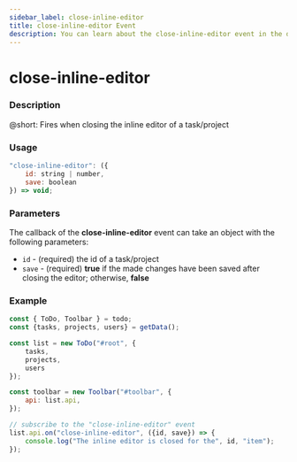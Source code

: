```yaml
---
sidebar_label: close-inline-editor
title: close-inline-editor Event
description: You can learn about the close-inline-editor event in the documentation of the DHTMLX JavaScript To Do List library. Browse developer guides and API reference, try out code examples and live demos, and download a free 30-day evaluation version of DHTMLX To Do List.
---
```


# close-inline-editor

### Description

@short: Fires when closing the inline editor of a task/project

### Usage

~~~js
"close-inline-editor": ({
    id: string | number,
    save: boolean
}) => void;
~~~

### Parameters

The callback of the **close-inline-editor** event can take an object with the following parameters:

- `id` - (required) the id of a task/project
- `save` - (required) **true** if the made changes have been saved after closing the editor; otherwise, **false**

### Example

~~~js {15-17}
const { ToDo, Toolbar } = todo;
const {tasks, projects, users} = getData();

const list = new ToDo("#root", {
	tasks,
    projects,
    users
});

const toolbar = new Toolbar("#toolbar", {
	api: list.api,
});

// subscribe to the "close-inline-editor" event
list.api.on("close-inline-editor", ({id, save}) => {
    console.log("The inline editor is closed for the", id, "item"); 
});
~~~